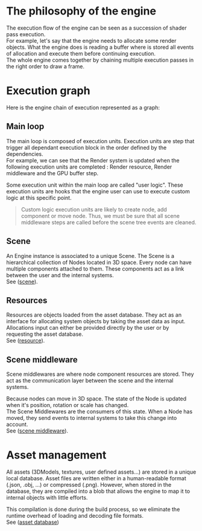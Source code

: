 
# The philosophy of the engine

The execution flow of the engine can be seen as a succession of shader pass execution. <br/>
For example, let's say that the engine needs to allocate some render objects. What the engine does is reading a buffer where is stored all events of allocation and execute them before continuing execution. <br/>
The whole engine comes together by chaining multiple execution passes in the right order to draw a frame.

# Execution graph

Here is the engine chain of execution represented as a graph:

<svg-inline src="architecture_overview_execution.svg"></svg-inline>

## Main loop

The main loop is composed of execution units. Execution units are step that trigger all dependant execution block in the order defined by the dependencies. <br/>
For example, we can see that the Render system is updated when the following execution units are completed : Render resource, Render middleware and the GPU buffer step.

Some execution unit within the main loop are called "user logic". These execution units are hooks that the engine user can use to execute custom logic at this specific point.

> Custom logic execution units are likely to create node, add component or move node. Thus, we must be sure that all scene middleware steps are called before the scene tree events are cleaned.

## Scene

An Engine instance is associated to a unique Scene. The Scene is a hierarchical collection of Nodes located in 3D space. Every node can have multiple components attached to them. These components act as a link between the user and the internal systems. <br/>
See ([scene](scene.md)).

<svg-inline src="architecture_overview_scene_tree.svg"></svg-inline>

## Resources

Resources are objects loaded from the asset database. They act as an interface for allocating system objects by taking the asset data as input. Allocations input can either be provided directly by the user or by requesting the asset database. <br/>
See ([resource](resource.md)).

## Scene middleware

Scene middlewares are where node component resources are stored. They act as the communication layer between the scene and the internal systems.

Because nodes can move in 3D space. The state of the Node is updated when it's position, rotation or scale has changed. <br/>
The Scene Middlewares are the consumers of this state. When a Node has moved, they send events to internal systems to take this change into account. <br/>
See ([scene middleware](scene_middleware.md)).

# Asset management

All assets (3DModels, textures, user defined assets...) are stored in a unique local database. Asset files are written either in a human-readable format (.json, .obj, ...) or compressed (.png). However, when stored in the database, they are compiled into a blob that allows the engine to map it to internal objects with little efforts.

This compilation is done during the build process, so we eliminate the runtime overhead of loading and decoding file formats. <br/>
See ([asset database](asset_database.md))